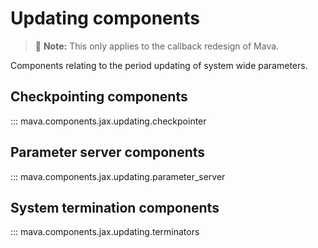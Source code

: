 # Updating components

> 🚧 **Note:** This only applies to the callback redesign of Mava.

Components relating to the period updating of system wide parameters.

## Checkpointing components
::: mava.components.jax.updating.checkpointer

## Parameter server components
::: mava.components.jax.updating.parameter_server

## System termination components
::: mava.components.jax.updating.terminators

